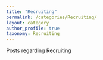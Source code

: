 ```yaml
---
title: "Recruiting"
permalink: /categories/Recruiting/
layout: category
author_profile: true
taxonomy: Recruiting
---
```


Posts regarding Recruiting